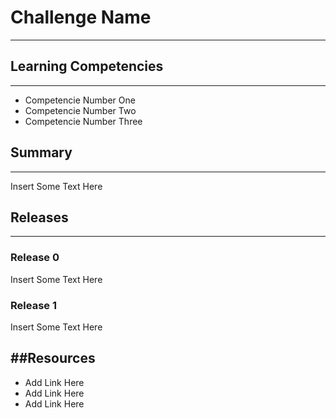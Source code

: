 # Challenge Name
---
## Learning Competencies
---
  - Competencie Number One
  - Competencie Number Two
  - Competencie Number Three

## Summary
---
Insert Some Text Here

## Releases
---
### Release 0
Insert Some Text Here

### Release 1
Insert Some Text Here

##Resources
---
  - Add Link Here
  - Add Link Here
  - Add Link Here
